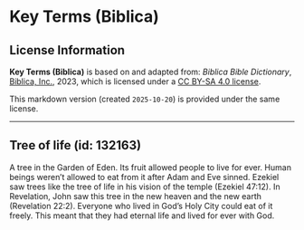 # Key Terms (Biblica)

## License Information

**Key Terms (Biblica)** is based on and adapted from: _Biblica Bible Dictionary_, [Biblica, Inc.](https://www.biblica.com/), 2023, which is licensed under a [CC BY-SA 4.0 license](https://creativecommons.org/licenses/by-sa/4.0/legalcode.en).

This markdown version (created `2025-10-20`) is provided under the same license.



--------------------------------

## Tree of life (id: 132163)

A tree in the Garden of Eden. Its fruit allowed people to live for ever. Human beings weren’t allowed to eat from it after Adam and Eve sinned. Ezekiel saw trees like the tree of life in his vision of the temple (Ezekiel 47:12\). In Revelation, John saw this tree in the new heaven and the new earth (Revelation 22:2\). Everyone who lived in God’s Holy City could eat of it freely. This meant that they had eternal life and lived for ever with God.


